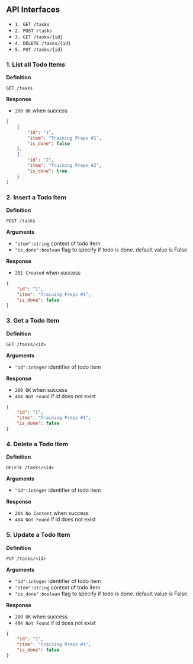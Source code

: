 ## API Interfaces ##
- `1. GET /tasks`
- `2. POST /tasks`
- `3. GET /tasks/{id}`
- `4. DELETE /tasks/{id}`
- `5. PUT /tasks/{id}`


### 1. List all Todo Items ###

**Definition**

`GET /tasks`

**Response**

- `200 OK` when success

```json
[
	{
        "id": "1",
        "item": "Training Preps #1",
        "is_done": false
	},
	{
	    "id": "2",
	    "item": "Training Preps #2",
        "is_done": true
    }
]
```


### 2. Insert a Todo Item ###

**Definition**

`POST /tasks`

**Arguments**

- `"item":string` context of todo item
- `"is_done":boolean` flag to specify if todo is done. default value is False

**Response**

- `201 Created` when success

```json
{
    "id": "1",
    "item": "Training Preps #1",
    "is_done": false
}
```

### 3. Get a Todo Item ###

**Definition**

`GET /tasks/<id>`

**Arguments**

- `"id":integer` identifier of todo item

**Response**

- `200 OK` when success
- `404 Not Found` if id does not exist

```json
{
    "id": "1",
    "item": "Training Preps #1",
    "is_done": false
}
```


### 4. Delete a Todo Item ###

**Definition**

`DELETE /tasks/<id>`

**Arguments**

- `"id":integer` identifier of todo item

**Response**

- `204 No Content` when success
- `404 Not Found` if id does not exist

### 5. Update a Todo Item ###

**Definition**

`PUT /tasks/<id>`

**Arguments**

- `"id":integer` identifier of todo item
- `"item":string` context of todo item
- `"is_done":boolean` flag to specify if todo is done. default value is False

**Response**

- `200 OK` when success
- `404 Not Found` if id does not exist

```json
{
    "id": "1",
    "item": "Training Preps #1",
    "is_done": false
}
```
